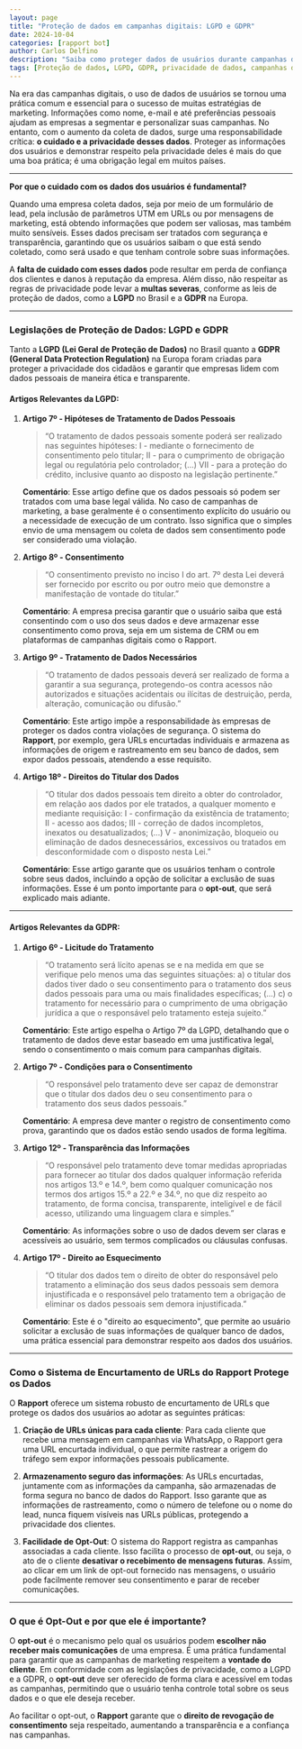 ```yaml
---
layout: page
title: "Proteção de dados em campanhas digitais: LGPD e GDPR"
date: 2024-10-04
categories: [rapport bot]
author: Carlos Delfino
description: "Saiba como proteger dados de usuários durante campanhas digitais com conformidade à LGPD e GDPR. Descubra boas práticas de privacidade e como o sistema Rapport garante segurança em URLs encurtadas e opt-out."
tags: [Proteção de dados, LGPD, GDPR, privacidade de dados, campanhas digitais, marketing digital, opt-out, encurtador de URLs, Rapport, conformidade LGPD, conformidade GDPR, segurança de dados, rastreamento UTM, URLs seguras, respeito à privacidade, dados de clientes, campanhas via WhatsApp, segurança digital, leis de proteção de dados]
---
```


Na era das campanhas digitais, o uso de dados de usuários se tornou uma prática comum e essencial para o sucesso de muitas estratégias de marketing. Informações como nome, e-mail e até preferências pessoais ajudam as empresas a segmentar e personalizar suas campanhas. No entanto, com o aumento da coleta de dados, surge uma responsabilidade crítica: **o cuidado e a privacidade desses dados**. Proteger as informações dos usuários e demonstrar respeito pela privacidade deles é mais do que uma boa prática; é uma obrigação legal em muitos países.

----

**Por que o cuidado com os dados dos usuários é fundamental?**

Quando uma empresa coleta dados, seja por meio de um formulário de lead, pela inclusão de parâmetros UTM em URLs ou por mensagens de marketing, está obtendo informações que podem ser valiosas, mas também muito sensíveis. Esses dados precisam ser tratados com segurança e transparência, garantindo que os usuários saibam o que está sendo coletado, como será usado e que tenham controle sobre suas informações.

A **falta de cuidado com esses dados** pode resultar em perda de confiança dos clientes e danos à reputação da empresa. Além disso, não respeitar as regras de privacidade pode levar a **multas severas**, conforme as leis de proteção de dados, como a **LGPD** no Brasil e a **GDPR** na Europa.

----

### **Legislações de Proteção de Dados: LGPD e GDPR**

Tanto a **LGPD (Lei Geral de Proteção de Dados)** no Brasil quanto a **GDPR (General Data Protection Regulation)** na Europa foram criadas para proteger a privacidade dos cidadãos e garantir que empresas lidem com dados pessoais de maneira ética e transparente.

#### **Artigos Relevantes da LGPD**:
1. **Artigo 7º - Hipóteses de Tratamento de Dados Pessoais**
   > “O tratamento de dados pessoais somente poderá ser realizado nas seguintes hipóteses: I - mediante o fornecimento de consentimento pelo titular; II - para o cumprimento de obrigação legal ou regulatória pelo controlador; (...) VII - para a proteção do crédito, inclusive quanto ao disposto na legislação pertinente.”
   
   **Comentário**: Esse artigo define que os dados pessoais só podem ser tratados com uma base legal válida. No caso de campanhas de marketing, a base geralmente é o consentimento explícito do usuário ou a necessidade de execução de um contrato. Isso significa que o simples envio de uma mensagem ou coleta de dados sem consentimento pode ser considerado uma violação.

2. **Artigo 8º - Consentimento**
   > “O consentimento previsto no inciso I do art. 7º desta Lei deverá ser fornecido por escrito ou por outro meio que demonstre a manifestação de vontade do titular.”

   **Comentário**: A empresa precisa garantir que o usuário saiba que está consentindo com o uso dos seus dados e deve armazenar esse consentimento como prova, seja em um sistema de CRM ou em plataformas de campanhas digitais como o Rapport.

3. **Artigo 9º - Tratamento de Dados Necessários**
   > “O tratamento de dados pessoais deverá ser realizado de forma a garantir a sua segurança, protegendo-os contra acessos não autorizados e situações acidentais ou ilícitas de destruição, perda, alteração, comunicação ou difusão.”

   **Comentário**: Este artigo impõe a responsabilidade às empresas de proteger os dados contra violações de segurança. O sistema do **Rapport**, por exemplo, gera URLs encurtadas individuais e armazena as informações de origem e rastreamento em seu banco de dados, sem expor dados pessoais, atendendo a esse requisito.

4. **Artigo 18º - Direitos do Titular dos Dados**
   > “O titular dos dados pessoais tem direito a obter do controlador, em relação aos dados por ele tratados, a qualquer momento e mediante requisição: I - confirmação da existência de tratamento; II - acesso aos dados; III - correção de dados incompletos, inexatos ou desatualizados; (...) V - anonimização, bloqueio ou eliminação de dados desnecessários, excessivos ou tratados em desconformidade com o disposto nesta Lei.”

   **Comentário**: Esse artigo garante que os usuários tenham o controle sobre seus dados, incluindo a opção de solicitar a exclusão de suas informações. Esse é um ponto importante para o **opt-out**, que será explicado mais adiante.

----

#### **Artigos Relevantes da GDPR**:
1. **Artigo 6º - Licitude do Tratamento**
   > “O tratamento será lícito apenas se e na medida em que se verifique pelo menos uma das seguintes situações: a) o titular dos dados tiver dado o seu consentimento para o tratamento dos seus dados pessoais para uma ou mais finalidades específicas; (...) c) o tratamento for necessário para o cumprimento de uma obrigação jurídica a que o responsável pelo tratamento esteja sujeito.”

   **Comentário**: Este artigo espelha o Artigo 7º da LGPD, detalhando que o tratamento de dados deve estar baseado em uma justificativa legal, sendo o consentimento o mais comum para campanhas digitais.

2. **Artigo 7º - Condições para o Consentimento**
   > “O responsável pelo tratamento deve ser capaz de demonstrar que o titular dos dados deu o seu consentimento para o tratamento dos seus dados pessoais.”

   **Comentário**: A empresa deve manter o registro de consentimento como prova, garantindo que os dados estão sendo usados de forma legítima.

3. **Artigo 12º - Transparência das Informações**
   > “O responsável pelo tratamento deve tomar medidas apropriadas para fornecer ao titular dos dados qualquer informação referida nos artigos 13.º e 14.º, bem como qualquer comunicação nos termos dos artigos 15.º a 22.º e 34.º, no que diz respeito ao tratamento, de forma concisa, transparente, inteligível e de fácil acesso, utilizando uma linguagem clara e simples.”

   **Comentário**: As informações sobre o uso de dados devem ser claras e acessíveis ao usuário, sem termos complicados ou cláusulas confusas.

4. **Artigo 17º - Direito ao Esquecimento**
   > “O titular dos dados tem o direito de obter do responsável pelo tratamento a eliminação dos seus dados pessoais sem demora injustificada e o responsável pelo tratamento tem a obrigação de eliminar os dados pessoais sem demora injustificada.”

   **Comentário**: Este é o "direito ao esquecimento", que permite ao usuário solicitar a exclusão de suas informações de qualquer banco de dados, uma prática essencial para demonstrar respeito aos dados dos usuários.

----

### **Como o Sistema de Encurtamento de URLs do Rapport Protege os Dados**

O **Rapport** oferece um sistema robusto de encurtamento de URLs que protege os dados dos usuários ao adotar as seguintes práticas:

1. **Criação de URLs únicas para cada cliente**: Para cada cliente que recebe uma mensagem em campanhas via WhatsApp, o Rapport gera uma URL encurtada individual, o que permite rastrear a origem do tráfego sem expor informações pessoais publicamente.

2. **Armazenamento seguro das informações**: As URLs encurtadas, juntamente com as informações da campanha, são armazenadas de forma segura no banco de dados do Rapport. Isso garante que as informações de rastreamento, como o número de telefone ou o nome do lead, nunca fiquem visíveis nas URLs públicas, protegendo a privacidade dos clientes.

3. **Facilidade de Opt-Out**: O sistema do Rapport registra as campanhas associadas a cada cliente. Isso facilita o processo de **opt-out**, ou seja, o ato de o cliente **desativar o recebimento de mensagens futuras**. Assim, ao clicar em um link de opt-out fornecido nas mensagens, o usuário pode facilmente remover seu consentimento e parar de receber comunicações.

----

### **O que é Opt-Out e por que ele é importante?**

O **opt-out** é o mecanismo pelo qual os usuários podem **escolher não receber mais comunicações** de uma empresa. É uma prática fundamental para garantir que as campanhas de marketing respeitem a **vontade do cliente**. Em conformidade com as legislações de privacidade, como a LGPD e a GDPR, o **opt-out** deve ser oferecido de forma clara e acessível em todas as campanhas, permitindo que o usuário tenha controle total sobre os seus dados e o que ele deseja receber.

Ao facilitar o opt-out, o **Rapport** garante que o **direito de revogação de consentimento** seja respeitado, aumentando a transparência e a confiança nas campanhas.

